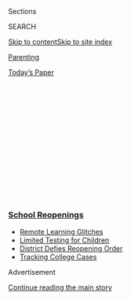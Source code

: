<div id="app">

<div>

<div>

<div>

<div class="NYTAppHideMasthead css-1q2w90k e1suatyy0">

<div class="section css-ui9rw0 e1suatyy2">

<div class="css-eph4ug er09x8g0">

<div class="css-6n7j50">

</div>

<span class="css-1dv1kvn">Sections</span>

<div class="css-10488qs">

<span class="css-1dv1kvn">SEARCH</span>

</div>

[Skip to content](#site-content)[Skip to site
index](#site-index)

</div>

<div id="masthead-section-label" class="css-1wr3we4 eaxe0e00">

[Parenting](https://www.nytimes3xbfgragh.onion/section/parenting)

</div>

<div class="css-10698na e1huz5gh0">

</div>

</div>

<div id="masthead-bar-one" class="section hasLinks css-15hmgas e1csuq9d3">

<div class="css-uqyvli e1csuq9d0">

</div>

<div class="css-1uqjmks e1csuq9d1">

</div>

<div class="css-9e9ivx">

[](https://myaccount.nytimes3xbfgragh.onion/auth/login?response_type=cookie&client_id=vi)

</div>

<div class="css-1bvtpon e1csuq9d2">

[Today’s
Paper](https://www.nytimes3xbfgragh.onion/section/todayspaper)

</div>

</div>

</div>

</div>

<div data-aria-hidden="false">

<div id="site-content" data-role="main">

<div>

<div class="css-1aor85t" style="opacity:0.000000001;z-index:-1;visibility:hidden">

<div class="css-1hqnpie">

<div class="css-epjblv">

<span class="css-17xtcya">[Parenting](/section/parenting)</span><span class="css-x15j1o">|</span><span class="css-fwqvlz">Pods,
Microschools and Tutors: Can Parents Solve the Education Crisis on Their
Own?</span>

</div>

<div class="css-k008qs">

<div class="css-1iwv8en">

<span class="css-18z7m18"></span>

<div>

</div>

</div>

<span class="css-1n6z4y">https://nyti.ms/30Fksvg</span>

<div class="css-1705lsu">

<div class="css-4xjgmj">

<div class="css-4skfbu" data-role="toolbar" data-aria-label="Social Media Share buttons, Save button, and Comments Panel with current comment count" data-testid="share-tools">

  - 
  - 
  - 
  - 
    
    <div class="css-6n7j50">
    
    </div>

  - 

</div>

</div>

</div>

</div>

</div>

</div>

<div class="css-13pd83m">

<div class="css-l9svim">

### [<span class="css-pa1jbp"><span class="css-1rxm0ex">School</span><span class="css-1rxm0ex"> Reopenings</span></span>](https://www.nytimes3xbfgragh.onion/spotlight/schools-reopening?name=styln-coronavirus-schools-reopening&region=TOP_BANNER&block=storyline_menu_recirc&action=click&pgtype=Article&impression_id=ce3b7610-f4b6-11ea-b916-45f6d9eb4786&variant=undefined)

  - <span class="css-1qkutce">[Remote Learning
    Glitches](https://www.nytimes3xbfgragh.onion/2020/09/08/us/school-districts-cyberattacks-glitches.html?name=styln-coronavirus-schools-reopening&region=TOP_BANNER&block=storyline_menu_recirc&action=click&pgtype=Article&impression_id=ce3b7611-f4b6-11ea-b916-45f6d9eb4786&variant=undefined)</span>
  - <span class="css-1qkutce">[Limited Testing for
    Children](https://www.nytimes3xbfgragh.onion/2020/09/08/upshot/children-testing-shortfalls-virus.html?name=styln-coronavirus-schools-reopening&region=TOP_BANNER&block=storyline_menu_recirc&action=click&pgtype=Article&impression_id=ce3b9d20-f4b6-11ea-b916-45f6d9eb4786&variant=undefined)</span>
  - <span class="css-1qkutce">[District Defies Reopening
    Order](https://www.nytimes3xbfgragh.onion/2020/09/10/us/des-moines-school-opening-coronavirus.html?name=styln-coronavirus-schools-reopening&region=TOP_BANNER&block=storyline_menu_recirc&action=click&pgtype=Article&impression_id=ce3b9d21-f4b6-11ea-b916-45f6d9eb4786&variant=undefined)</span>
  - <span class="css-1qkutce">[Tracking College
    Cases](https://www.nytimes3xbfgragh.onion/interactive/2020/us/covid-college-cases-tracker.html?name=styln-coronavirus-schools-reopening&region=TOP_BANNER&block=storyline_menu_recirc&action=click&pgtype=Article&impression_id=ce3b9d22-f4b6-11ea-b916-45f6d9eb4786&variant=undefined)</span>

</div>

</div>

<div id="top-wrapper" class="css-1sy8kpn">

<div id="top-slug" class="css-l9onyx">

Advertisement

</div>

[Continue reading the main
story](#after-top)

<div class="ad top-wrapper" style="text-align:center;height:100%;display:block;min-height:250px">

<div id="top" class="place-ad" data-position="top" data-size-key="top">

</div>

</div>

<div id="after-top">

</div>

</div>

<div>

<div id="sponsor-wrapper" class="css-1hyfx7x">

<div id="sponsor-slug" class="css-19vbshk">

Supported by

</div>

[Continue reading the main
story](#after-sponsor)

<div id="sponsor" class="ad sponsor-wrapper" style="text-align:center;height:100%;display:block">

</div>

<div id="after-sponsor">

</div>

</div>

<div class="css-186x18t">

</div>

<div class="css-1vkm6nb ehdk2mb0">

# Pods, Microschools and Tutors: Can Parents Solve the Education Crisis on Their Own?

</div>

As school openings remain in flux, families grapple with big questions
about safety, money and
politics.

<div class="css-79elbk" data-testid="photoviewer-wrapper">

<div class="css-z3e15g" data-testid="photoviewer-wrapper-hidden">

</div>

<div class="css-1a48zt4 ehw59r15" data-testid="photoviewer-children">

![<span class="css-cnj6d5 e1z0qqy90" itemprop="copyrightHolder"><span class="css-1ly73wi e1tej78p0">Credit...</span><span><span>Afton
Almaraz/Getty
Images</span></span></span>](https://static01.graylady3jvrrxbe.onion/images/2020/07/22/multimedia/22parenting-learning-pods/22parenting-learning-pods-articleLarge.jpg?quality=75&auto=webp&disable=upscale)

</div>

</div>

<div class="css-18e8msd">

<div class="css-vp77d3 epjyd6m0">

<div class="css-1baulvz">

By <span class="css-1baulvz last-byline" itemprop="name">Melinda Wenner
Moyer</span>

</div>

</div>

  - 
    
    <div class="css-ld3wwf e16638kd2">
    
    Published July 22, 2020Updated Aug. 18,
    2020
    
    </div>

  - 
    
    <div class="css-4xjgmj">
    
    <div class="css-pvvomx" data-role="toolbar" data-aria-label="Social Media Share buttons, Save button, and Comments Panel with current comment count" data-testid="share-tools">
    
      - 
      - 
      - 
      - 
        
        <div class="css-6n7j50">
        
        </div>
    
      - 
    
    </div>
    
    </div>

</div>

</div>

<div class="section meteredContent css-1r7ky0e" name="articleBody" itemprop="articleBody">

<div class="css-1fanzo5 StoryBodyCompanionColumn">

<div class="css-53u6y8">

In recent weeks, many parents have realized the agonizing truth about
[school this
fall](https://www.nytimes3xbfgragh.onion/2020/07/14/us/coronavirus-schools-fall.html):
If it happens in person, it might not feel safe. And [if it happens
remotely](https://www.nytimes3xbfgragh.onion/2020/07/13/us/lausd-san-diego-school-reopening.html),
it will be inadequate, isolating and unable to provide [the child care
many working parents
need](https://www.nytimes3xbfgragh.onion/2020/07/10/nyregion/nyc-school-daycare-reopening.html).
Desperate for a better solution, parents around the country have started
organizing “pandemic pods,” or home schooling pods, for the fall, in
which groups of three to 10 students learn together in homes under the
tutelage of the children’s parents or a hired teacher.

These pods could provide families with a schooling option that feels
safe — yet also allows kids to have fun and build social skills. And,
depending on how the pods are set up, they may offer parents a break.
But given that pods can be pricey, complicated to organize and
self-selecting, they are likely to be most popular among families of
privilege, experts say, and may worsen educational inequality.

## Pod Mania

For parents who can organize and afford them, pods seem like an easy
choice. Marissa Leitner, a mother of three and a school psychologist who
lives in Culver City, California, where schools have announced they will
be entirely remote in the fall, doesn’t think an internet-based
curriculum would serve her kindergartner well. “I don’t believe that the
Zoom experience for that age group is appropriate,” she said. “Kids at
this age really need that multimodal sensory learning.”

</div>

</div>

<div>

</div>

<div class="css-1fanzo5 StoryBodyCompanionColumn">

<div class="css-53u6y8">

So Leitner and her brother-in-law, Daniel Zakowski, who also has three
kids, are organizing a pod involving three or four families in which
they will hire a teacher during the mornings and perhaps a college
student to help out in the afternoons. The pod will provide their kids
with a predictable schedule and structure, which they hope will make the
children feel anchored and safe, Zakowski said.

</div>

</div>

<div class="css-1fanzo5 StoryBodyCompanionColumn">

<div class="css-53u6y8">

Seattle-based father Ivan Kerbel also plans to set up a learning pod for
his kids. In fact, he is hoping to organize these pods, what he calls
“nano schools,” for many Seattle families, and he has started a
[Facebook
group](https://www.facebookcorewwwi.onion/groups/seattle.micro.schools/)
to facilitate it, which now has more than 3,000 members.

“If you think of coronavirus as a natural disaster, like a tsunami that
has swept over the land, it’s actually left a lot of things intact,”
Kerbel said. “The only rule is, you can’t bring a lot of people together
in one enclosed space. The teachers are by and large available, the
content and the curriculum weren’t destroyed,” so there’s no reason kids
can’t go to school, he said — it just has to happen in lower numbers and
different spaces.

<div id="NYT_MAIN_CONTENT_1_REGION" class="css-9tf9ac">

<div>

</div>

</div>

Services have even popped up to match families with teachers and to
organize pods on behalf of families. In early July, the website
[Selected For Families](https://families.getselected.com/) launched to
connect families with a professional teachers and tutors. Of the first
60 families that filled out registration forms, 46 percent were
inquiring on behalf of learning pods, according to the company.
[Schoolhouse](https://www.getschoolhouse.com/) provides a similar
service.

The Manhattan-based independent Portfolio School, along with the
independent Hudson Lab School in Westchester and Red Bridge School in
San Francisco, are also [organizing home-based
pods](https://www.learning-pods.com/) for families around the country;
they will hire and manage teachers and even help families negotiate pod
agreements. “We just saw the writing on the wall that people are going
to start podding,” said Portfolio School co-founder Doug Schachtel. More
than 300 people registered for an information session that ran on
Tuesday.

</div>

</div>

<div class="css-1fanzo5 StoryBodyCompanionColumn">

<div class="css-53u6y8">

A lot of interest, Schachtel says, seems to be stemming from New Jersey,
Los Angeles and San Francisco. The San Francisco-based Facebook group
[Pandemic Pods and
Microschools](https://www.facebookcorewwwi.onion/groups/pandemicpodsf),
for instance, now has more than 9,500 members. The group was started by
Lian Chang, who wanted to find a safe way for her 3-year-old to
socialize during the pandemic.

Instead of hiring teachers, some families are hoping to share the
teaching among the parents. Meredith Phillips, a mother of an 8-year-old
and an 11-year-old who lives in Croton, N.Y., is hoping to create a pod
with three other families this fall that will rotate houses. One of the
dads, who owns a tech company, might teach coding, while Phillips, who
is an editor, will teach reading and writing. The parents will ideally
teach “whatever they’re good at, or know about or care about,” Phillips
said, and in doing so expose the kids to lots of different subjects.

Some families are pulling their kids out of school for these learning
pods, while others are using pods as a supplement to their schools’
online curricula. “Ideally, from our perspective, it would be
complementary, rather than a replacement,” said Adam Davis, a
pediatrician in San Francisco who is hoping to create a learning pod
with a teacher or college-aged helper for his second grader and
kindergartener in the fall.

“We’re pretty committed to our school — we’re involved in the Parent
Teacher Association,” he added. Parents who pull their kids out of
school also have to contend with state homeschooling laws, although it’s
not clear whether infractions would be enforced during the pandemic.

## Pods and Privilege

Some parents argue that by pulling their kids out of public schools to
join pods, they are doing a public service because they leave more
resources for kids who stay in school. But that’s “not how education
finance works,” said L’Heureux Lewis-McCoy, Ph.D., an educational
sociologist who studies educational inequality at New York University’s
Steinhardt School of Culture, Education and Human Development. “The idea
that if I pull out my child, it’ll be better for the district, is quite
the opposite,” he said.

In fact, if students leave public schools to join pods, funding for
already starved public schools could drop further. “If dollars follow
students, and in many states they do, that can mean that school budgets
are directly reduced for each child that is no longer attending,” said
Jessica Calarco, Ph.D., a sociologist who studies educational inequality
at Indiana University. Parents starting pods should ask their school
administrators how their departure will affect both short-term and
long-term school funding, Dr. Calarco said, and ideally donate any lost
funds to the school through the P.T.A. or a school foundation.

Given the financial and time costs of podding, they will likely be more
popular among privileged families. The pods organized by the Portfolio
School, Hudson Lab School and Red Bridge School cost $2,500 per
elementary school child per month for a pod size of five, though
financial aid is available.

</div>

</div>

<div class="css-1fanzo5 StoryBodyCompanionColumn">

<div class="css-53u6y8">

“What most families do is, they start from a place of self-interest.
They say, ‘all right, I’ve got to figure out what’s best for my family,
got to figure out what’s best for my child.’ And the families who have
greater sets of resources usually use those resources to hoard
educational opportunities,” Dr. Lewis-McCoy said. “The truth of the
matter is, we’re staring down the barrel at something that is going to
divide and widen the gaps between kids.”

Alexis Kushner de la Peña, a mother of a 5-year-old who is
Mexican-American, joined the Pandemic Pods and Microschools group in
July. She noticed that most families introducing themselves were white
and well-off. “I noticed that the parents seemed to have nice careers,
spoke English, and their children didn’t look particularly diverse,” she
said. So she wrote in a post to the group last week, “We should all
think about how pods might further the gap between our students.
Families of underserved communities might not be engaging on Facebook,
might not speak English, might not have means to pay, to drive,
etcetera.” It’s also likely that children with disabilities, learning
differences or behavioral issues will be left out of pods, Dr. Calarco
said.

Well-meaning attempts to invite underprivileged kids into pods and
subsidizing their costs — which has been suggested in pod-related
Facebook groups — may create friction as well. “That is much more a
model of charity than equity, and the fundamental issue with that is,
first, the person who was invited in is often viewed as the
beneficiary,” Dr. Lewis-McCoy said. “That child and that family don’t
have equal share in what happens
there.”

<div id="NYT_MAIN_CONTENT_3_REGION" class="css-9tf9ac">

<div>

<div id="styln-prism-freeform-1596575370630" class="section interactive-content interactive-size-medium css-1ftcdic">

<div class="css-17ih8de interactive-body">

<div id="prism-freeform-block-55341" class="css-19mumt8" data-role="complementary" data-storyline="School Reopenings" data-truncated="false" tabindex="0">

<div class="css-a8d9oz">

<div>

[](https://www.nytimes3xbfgragh.onion/spotlight/schools-reopening?action=click&pgtype=Article&state=default&region=MAIN_CONTENT_3&context=storylines_keepup)

### School Reopenings ›

#### Back to School

Updated Sept. 11, 2020

The latest on how schools are reopening amid the pandemic.

  -   - School officials in Des Moines are refusing to hold in-person
        classes, [despite an order from Iowa’s governor and a judge’s
        ruling](https://www.nytimes3xbfgragh.onion/2020/09/10/us/des-moines-school-opening-coronavirus.html?action=click&pgtype=Article&state=default&region=MAIN_CONTENT_3&context=storylines_keepup),
        risking school funding and their jobs because they think it’s
        unsafe.
      - The University of Illinois at Urbana-Champaign had one of the
        most comprehensive plans by a major college to keep the virus
        under control. But it [failed to account for students
        partying](https://www.nytimes3xbfgragh.onion/2020/09/10/health/university-illinois-covid.html?action=click&pgtype=Article&state=default&region=MAIN_CONTENT_3&context=storylines_keepup).
      - College students are [using apps to shame their
        schools](https://www.nytimes3xbfgragh.onion/2020/09/10/technology/coronavirus-quarantines-college.html?action=click&pgtype=Article&state=default&region=MAIN_CONTENT_3&context=storylines_keepup) into
        better coronavirus plans.
      - For some families, the pandemic [has meant a return to their
        native
        languages](https://www.nytimes3xbfgragh.onion/2020/09/10/parenting/family-second-language-coronavirus.html?action=click&pgtype=Article&state=default&region=MAIN_CONTENT_3&context=storylines_keepup).

<div id="styln-survey-component-55341" class="styln-survey-component">

</div>

</div>

</div>

</div>

</div>

</div>

</div>

</div>

Still, many parents feel they are in an impossible situation, given that
so many schools do not have the funding to provide safe and effective
options.

## Making pods safe, effective — and equitable

Another concern about pods is that families may not know how to minimize
Covid risks. Ideally, pods shouldn’t have more than five kids, said
Saskia Popescu, Ph.D., an infection prevention epidemiologist at George
Mason University. When you add together the teacher and all of the kids’
family members, a seemingly small pod ends up including dozens of
people, and the more people in it, the greater the risk for coronavirus
exposure.

Ideally, families in learning pods shouldn’t be socializing with people
outside the pod unless they wear masks and remain socially distant, Dr.
Popescu said. It’s also important for families to work through various
contingencies, such as what should happen if someone ends up in a
high-risk situation, like going to a hospital, or gets sick. Pods should
have clear rules on wearing masks and washing hands.

</div>

</div>

<div>

</div>

<div class="css-1fanzo5 StoryBodyCompanionColumn">

<div class="css-53u6y8">

If parents are doing the teaching in a pod, educators say that there are
no right and wrong answers. “Try multiple things, see how they go. Go in
thinking of it as an experiment,” said Mordechai Levy-Eichel, Ph.D., an
education historian at Yale University and a father of three who was
home schooled himself. Focus less on formal curricula and more on
projects and enriching discussions, he suggested.

If parents are hiring a teacher, they should make sure their credentials
include a bachelor’s degree in education and that they meet state
requirements, said Meg Flanagan, an [educational
consultant](http://megflanagan.com/) based in the Washington, D.C.,
area. Parents might want to run a background check on candidates and
“ask about how the home-school learning day will be structured,
additional costs beyond the teacher’s rate, and teaching philosophy.”
Consider also hiring a teacher who is Black, Indigenous or a person of
color (B.I.P.O.C.), and asking them to implement a social justice-themed
curriculum, said Nikolai Pizarro, an educator, author and mother in
Atlanta who runs the Facebook group [BIPOC-Led Pandemic Pods and
Microschools.](https://www.facebookcorewwwi.onion/groups/876843739507884/?ref=share)

If parents do want to invite less privileged families into their pods,
they should choose families with whom they already have a good and
trusting relationship, Dr. Calarco suggested, so that these families are
more likely to feel they have equal standing. “Think about building on
existing connections, if possible,” she said.

Even better, though: Petition your local public school to create its own
learning pods. The K-8 [Rooftop School](https://rooftopk8.org/), in the
San Francisco Unified School District, will be supplementing its remote
learning this fall with pods of seven to nine students that will meet
perhaps in local parks or outside on the school campus. The school is
still securing funding, but principal Nancy Bui is confident it will
come together.

Bui decided to create these school-wide pods after she received emails
from parents asking if the school’s teachers were interested in private
tutoring. She also heard of local families who had rented studio
apartments just for their pods. She said that if she didn’t step up and
create an equitable solution, the school’s families would self-segregate
according to privilege, and the most well-off families would have access
to more educational resources. That’s “the antithesis of what Rooftop is
all about, which is inclusion and diversity,” she
said.

</div>

</div>

<div id="are-you-creating-a-learning-pod" class="section interactive-content interactive-size-scoop css-174j8de" data-id="100000007251632">

## Are You Creating a Learning Pod?

<div class="css-17ih8de interactive-body" data-sourceid="100000007251632">

<div id="formpreview" data-host="www.nytimes3xbfgragh.onion" data-formdata="{&quot;name&quot;:&quot;Are You Creating a Learning Pod?&quot;,&quot;headline&quot;:&quot;Are You Creating a Learning Pod?&quot;,&quot;slug&quot;:&quot;are-you-creating-a-learning-pod&quot;,&quot;fields&quot;:[{&quot;textArea&quot;:&quot;&quot;,&quot;rows&quot;:10,&quot;lengthUnit&quot;:&quot;&quot;,&quot;isRequired&quot;:true,&quot;readOnly&quot;:false,&quot;helperText&quot;:&quot;&quot;,&quot;deletable&quot;:true,&quot;fieldType&quot;:&quot;TextAreaField&quot;,&quot;_id&quot;:&quot;5f18891c41a0520011118840&quot;,&quot;primaryText&quot;:&quot;Why did you decide to form a pod? What will the day-to-day look like?&quot;,&quot;secondaryText&quot;:&quot;&quot;,&quot;attributeSlug&quot;:&quot;f5f18891c41a0520011118840_text&quot;,&quot;id&quot;:&quot;5f18891c41a0520011118840&quot;,&quot;isNew&quot;:false},{&quot;isRequired&quot;:true,&quot;readOnly&quot;:false,&quot;helperText&quot;:&quot;Name field is required for all forms because of data governance regulations.&quot;,&quot;deletable&quot;:false,&quot;fieldType&quot;:&quot;IdentityTextField&quot;,&quot;_id&quot;:&quot;5f18891c41a0520011118841&quot;,&quot;primaryText&quot;:&quot;What is your name?&quot;,&quot;secondaryText&quot;:&quot;Full name preferred&quot;,&quot;attributeSlug&quot;:&quot;f5f18891c41a0520011118841_identity&quot;,&quot;id&quot;:&quot;5f18891c41a0520011118841&quot;,&quot;isNew&quot;:false},{&quot;isRequired&quot;:true,&quot;readOnly&quot;:false,&quot;helperText&quot;:&quot;Email field is required for all forms because of data governance regulations.&quot;,&quot;deletable&quot;:false,&quot;fieldType&quot;:&quot;EmailField&quot;,&quot;_id&quot;:&quot;5f18891c41a0520011118842&quot;,&quot;primaryText&quot;:&quot;What is your email?&quot;,&quot;attributeSlug&quot;:&quot;email_identity&quot;,&quot;id&quot;:&quot;5f18891c41a0520011118842&quot;,&quot;isNew&quot;:false},{&quot;isRequired&quot;:true,&quot;readOnly&quot;:false,&quot;helperText&quot;:&quot;&quot;,&quot;deletable&quot;:true,&quot;fieldType&quot;:&quot;LocationField&quot;,&quot;_id&quot;:&quot;5f18891c41a0520011118843&quot;,&quot;primaryText&quot;:&quot;Where do you live?&quot;,&quot;attributeSlug&quot;:&quot;f5f18891c41a0520011118843_location&quot;,&quot;id&quot;:&quot;5f18891c41a0520011118843&quot;,&quot;isNew&quot;:false},{&quot;textInput&quot;:&quot;&quot;,&quot;inputType&quot;:&quot;text&quot;,&quot;isRequired&quot;:false,&quot;readOnly&quot;:false,&quot;helperText&quot;:&quot;&quot;,&quot;deletable&quot;:true,&quot;fieldType&quot;:&quot;TextInputField&quot;,&quot;_id&quot;:&quot;5f18896ea9afa90010914a84&quot;,&quot;primaryText&quot;:&quot;How old are your children?&quot;,&quot;secondaryText&quot;:&quot;&quot;,&quot;attributeSlug&quot;:&quot;f5f18896ea9afa90010914a84_text&quot;,&quot;id&quot;:&quot;5f18896ea9afa90010914a84&quot;,&quot;isNew&quot;:false},{&quot;textInput&quot;:&quot;&quot;,&quot;inputType&quot;:&quot;text&quot;,&quot;isRequired&quot;:false,&quot;readOnly&quot;:false,&quot;helperText&quot;:&quot;&quot;,&quot;deletable&quot;:true,&quot;fieldType&quot;:&quot;TextInputField&quot;,&quot;_id&quot;:&quot;5f1889791a66130010a6d865&quot;,&quot;primaryText&quot;:&quot;How many children will be in your child&#39;s pod?&quot;,&quot;secondaryText&quot;:&quot;&quot;,&quot;attributeSlug&quot;:&quot;f5f1889791a66130010a6d865_text&quot;,&quot;id&quot;:&quot;5f1889791a66130010a6d865&quot;,&quot;isNew&quot;:false},{&quot;textInput&quot;:&quot;&quot;,&quot;inputType&quot;:&quot;text&quot;,&quot;isRequired&quot;:false,&quot;readOnly&quot;:false,&quot;helperText&quot;:&quot;&quot;,&quot;deletable&quot;:true,&quot;fieldType&quot;:&quot;TextInputField&quot;,&quot;_id&quot;:&quot;5f188982a9afa90010914a85&quot;,&quot;primaryText&quot;:&quot;Are you hiring a teacher/tutor or teaching the kids yourself?&quot;,&quot;secondaryText&quot;:&quot;&quot;,&quot;attributeSlug&quot;:&quot;f5f188982a9afa90010914a85_text&quot;,&quot;id&quot;:&quot;5f188982a9afa90010914a85&quot;,&quot;isNew&quot;:false}],&quot;fieldOrder&quot;:[&quot;5f18891c41a0520011118840&quot;,&quot;5f18891c41a0520011118841&quot;,&quot;5f18891c41a0520011118842&quot;,&quot;5f18891c41a0520011118843&quot;,&quot;5f18896ea9afa90010914a84&quot;,&quot;5f1889791a66130010a6d865&quot;,&quot;5f188982a9afa90010914a85&quot;],&quot;isOpen&quot;:true,&quot;sourcepoolOptin&quot;:false,&quot;closedMessage&quot;:&quot;Sorry, but this form is no longer accepting submissions.&quot;,&quot;thanksMessage&quot;:&quot;Thank you for your submission.&quot;,&quot;suppressHed&quot;:[],&quot;newsletterSignupEnabled&quot;:false,&quot;mediaExportEnabled&quot;:false,&quot;mediaExportSlug&quot;:&quot;attribute&quot;}">

</div>

</div>

</div>

<div class="css-1fanzo5 StoryBodyCompanionColumn">

<div class="css-53u6y8">

-----

Melinda Wenner Moyer is a science and health writer and the author of a
forthcoming book on raising children.

</div>

</div>

<div>

</div>

</div>

<div>

</div>

<div>

</div>

<div>

</div>

<div>

<div id="bottom-wrapper" class="css-1ede5it">

<div id="bottom-slug" class="css-l9onyx">

Advertisement

</div>

[Continue reading the main
story](#after-bottom)

<div id="bottom" class="ad bottom-wrapper" style="text-align:center;height:100%;display:block;min-height:90px">

</div>

<div id="after-bottom">

</div>

</div>

</div>

</div>

</div>

## Site Index

<div>

</div>

## Site Information Navigation

  - [© <span>2020</span> <span>The New York Times
    Company</span>](https://help.nytimes3xbfgragh.onion/hc/en-us/articles/115014792127-Copyright-notice)

<!-- end list -->

  - [NYTCo](https://www.nytco.com/)
  - [Contact
    Us](https://help.nytimes3xbfgragh.onion/hc/en-us/articles/115015385887-Contact-Us)
  - [Work with us](https://www.nytco.com/careers/)
  - [Advertise](https://nytmediakit.com/)
  - [T Brand Studio](http://www.tbrandstudio.com/)
  - [Your Ad
    Choices](https://www.nytimes3xbfgragh.onion/privacy/cookie-policy#how-do-i-manage-trackers)
  - [Privacy](https://www.nytimes3xbfgragh.onion/privacy)
  - [Terms of
    Service](https://help.nytimes3xbfgragh.onion/hc/en-us/articles/115014893428-Terms-of-service)
  - [Terms of
    Sale](https://help.nytimes3xbfgragh.onion/hc/en-us/articles/115014893968-Terms-of-sale)
  - [Site
    Map](https://spiderbites.nytimes3xbfgragh.onion)
  - [Help](https://help.nytimes3xbfgragh.onion/hc/en-us)
  - [Subscriptions](https://www.nytimes3xbfgragh.onion/subscription?campaignId=37WXW)

</div>

</div>

</div>

</div>
